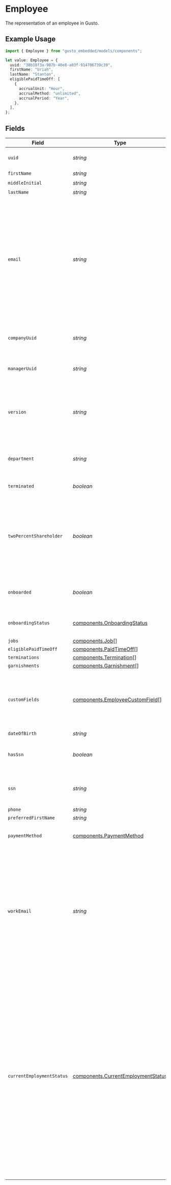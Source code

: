 # Employee

The representation of an employee in Gusto.

## Example Usage

```typescript
import { Employee } from "gusto_embedded/models/components";

let value: Employee = {
  uuid: "38b18f3a-907b-40e8-a03f-914706739c39",
  firstName: "Uriah",
  lastName: "Stanton",
  eligiblePaidTimeOff: [
    {
      accrualUnit: "Hour",
      accrualMethod: "unlimited",
      accrualPeriod: "Year",
    },
  ],
};
```

## Fields

| Field                                                                                                                                                                                                                                                                                                                                       | Type                                                                                                                                                                                                                                                                                                                                        | Required                                                                                                                                                                                                                                                                                                                                    | Description                                                                                                                                                                                                                                                                                                                                 |
| ------------------------------------------------------------------------------------------------------------------------------------------------------------------------------------------------------------------------------------------------------------------------------------------------------------------------------------------- | ------------------------------------------------------------------------------------------------------------------------------------------------------------------------------------------------------------------------------------------------------------------------------------------------------------------------------------------- | ------------------------------------------------------------------------------------------------------------------------------------------------------------------------------------------------------------------------------------------------------------------------------------------------------------------------------------------- | ------------------------------------------------------------------------------------------------------------------------------------------------------------------------------------------------------------------------------------------------------------------------------------------------------------------------------------------- |
| `uuid`                                                                                                                                                                                                                                                                                                                                      | *string*                                                                                                                                                                                                                                                                                                                                    | :heavy_check_mark:                                                                                                                                                                                                                                                                                                                          | The UUID of the employee in Gusto.                                                                                                                                                                                                                                                                                                          |
| `firstName`                                                                                                                                                                                                                                                                                                                                 | *string*                                                                                                                                                                                                                                                                                                                                    | :heavy_check_mark:                                                                                                                                                                                                                                                                                                                          | N/A                                                                                                                                                                                                                                                                                                                                         |
| `middleInitial`                                                                                                                                                                                                                                                                                                                             | *string*                                                                                                                                                                                                                                                                                                                                    | :heavy_minus_sign:                                                                                                                                                                                                                                                                                                                          | N/A                                                                                                                                                                                                                                                                                                                                         |
| `lastName`                                                                                                                                                                                                                                                                                                                                  | *string*                                                                                                                                                                                                                                                                                                                                    | :heavy_check_mark:                                                                                                                                                                                                                                                                                                                          | N/A                                                                                                                                                                                                                                                                                                                                         |
| `email`                                                                                                                                                                                                                                                                                                                                     | *string*                                                                                                                                                                                                                                                                                                                                    | :heavy_minus_sign:                                                                                                                                                                                                                                                                                                                          | The personal email address of the employee. This is provided to support syncing users between our system and yours. You may not use this email address for any other purpose (e.g. marketing).                                                                                                                                              |
| `companyUuid`                                                                                                                                                                                                                                                                                                                               | *string*                                                                                                                                                                                                                                                                                                                                    | :heavy_minus_sign:                                                                                                                                                                                                                                                                                                                          | The UUID of the company the employee is employed by.                                                                                                                                                                                                                                                                                        |
| `managerUuid`                                                                                                                                                                                                                                                                                                                               | *string*                                                                                                                                                                                                                                                                                                                                    | :heavy_minus_sign:                                                                                                                                                                                                                                                                                                                          | The UUID of the employee's manager.                                                                                                                                                                                                                                                                                                         |
| `version`                                                                                                                                                                                                                                                                                                                                   | *string*                                                                                                                                                                                                                                                                                                                                    | :heavy_minus_sign:                                                                                                                                                                                                                                                                                                                          | The current version of the employee. See the [versioning guide](https://docs.gusto.com/embedded-payroll/docs/idempotency) for information on how to use this field.                                                                                                                                                                         |
| `department`                                                                                                                                                                                                                                                                                                                                | *string*                                                                                                                                                                                                                                                                                                                                    | :heavy_minus_sign:                                                                                                                                                                                                                                                                                                                          | The employee's department in the company.                                                                                                                                                                                                                                                                                                   |
| `terminated`                                                                                                                                                                                                                                                                                                                                | *boolean*                                                                                                                                                                                                                                                                                                                                   | :heavy_minus_sign:                                                                                                                                                                                                                                                                                                                          | Whether the employee is terminated.                                                                                                                                                                                                                                                                                                         |
| `twoPercentShareholder`                                                                                                                                                                                                                                                                                                                     | *boolean*                                                                                                                                                                                                                                                                                                                                   | :heavy_minus_sign:                                                                                                                                                                                                                                                                                                                          | Whether the employee is a two percent shareholder of the company. This field only applies to companies with an S-Corp entity type.                                                                                                                                                                                                          |
| `onboarded`                                                                                                                                                                                                                                                                                                                                 | *boolean*                                                                                                                                                                                                                                                                                                                                   | :heavy_minus_sign:                                                                                                                                                                                                                                                                                                                          | Whether the employee has completed onboarding.                                                                                                                                                                                                                                                                                              |
| `onboardingStatus`                                                                                                                                                                                                                                                                                                                          | [components.OnboardingStatus](../../models/components/onboardingstatus.md)                                                                                                                                                                                                                                                                  | :heavy_minus_sign:                                                                                                                                                                                                                                                                                                                          | The current onboarding status of the employee                                                                                                                                                                                                                                                                                               |
| `jobs`                                                                                                                                                                                                                                                                                                                                      | [components.Job](../../models/components/job.md)[]                                                                                                                                                                                                                                                                                          | :heavy_minus_sign:                                                                                                                                                                                                                                                                                                                          | N/A                                                                                                                                                                                                                                                                                                                                         |
| `eligiblePaidTimeOff`                                                                                                                                                                                                                                                                                                                       | [components.PaidTimeOff](../../models/components/paidtimeoff.md)[]                                                                                                                                                                                                                                                                          | :heavy_minus_sign:                                                                                                                                                                                                                                                                                                                          | N/A                                                                                                                                                                                                                                                                                                                                         |
| `terminations`                                                                                                                                                                                                                                                                                                                              | [components.Termination](../../models/components/termination.md)[]                                                                                                                                                                                                                                                                          | :heavy_minus_sign:                                                                                                                                                                                                                                                                                                                          | N/A                                                                                                                                                                                                                                                                                                                                         |
| `garnishments`                                                                                                                                                                                                                                                                                                                              | [components.Garnishment](../../models/components/garnishment.md)[]                                                                                                                                                                                                                                                                          | :heavy_minus_sign:                                                                                                                                                                                                                                                                                                                          | N/A                                                                                                                                                                                                                                                                                                                                         |
| `customFields`                                                                                                                                                                                                                                                                                                                              | [components.EmployeeCustomField](../../models/components/employeecustomfield.md)[]                                                                                                                                                                                                                                                          | :heavy_minus_sign:                                                                                                                                                                                                                                                                                                                          | Custom fields are only included for the employee if the include param has the custom_fields value set                                                                                                                                                                                                                                       |
| `dateOfBirth`                                                                                                                                                                                                                                                                                                                               | *string*                                                                                                                                                                                                                                                                                                                                    | :heavy_minus_sign:                                                                                                                                                                                                                                                                                                                          | N/A                                                                                                                                                                                                                                                                                                                                         |
| `hasSsn`                                                                                                                                                                                                                                                                                                                                    | *boolean*                                                                                                                                                                                                                                                                                                                                   | :heavy_minus_sign:                                                                                                                                                                                                                                                                                                                          | Indicates whether the employee has an SSN in Gusto.                                                                                                                                                                                                                                                                                         |
| `ssn`                                                                                                                                                                                                                                                                                                                                       | *string*                                                                                                                                                                                                                                                                                                                                    | :heavy_minus_sign:                                                                                                                                                                                                                                                                                                                          | Deprecated. This field always returns an empty string.                                                                                                                                                                                                                                                                                      |
| `phone`                                                                                                                                                                                                                                                                                                                                     | *string*                                                                                                                                                                                                                                                                                                                                    | :heavy_minus_sign:                                                                                                                                                                                                                                                                                                                          | N/A                                                                                                                                                                                                                                                                                                                                         |
| `preferredFirstName`                                                                                                                                                                                                                                                                                                                        | *string*                                                                                                                                                                                                                                                                                                                                    | :heavy_minus_sign:                                                                                                                                                                                                                                                                                                                          | N/A                                                                                                                                                                                                                                                                                                                                         |
| `paymentMethod`                                                                                                                                                                                                                                                                                                                             | [components.PaymentMethod](../../models/components/paymentmethod.md)                                                                                                                                                                                                                                                                        | :heavy_minus_sign:                                                                                                                                                                                                                                                                                                                          | The employee's payment method                                                                                                                                                                                                                                                                                                               |
| `workEmail`                                                                                                                                                                                                                                                                                                                                 | *string*                                                                                                                                                                                                                                                                                                                                    | :heavy_minus_sign:                                                                                                                                                                                                                                                                                                                          | The work email address of the employee. This is provided to support syncing users between our system and yours. You may not use this email address for any other purpose (e.g. marketing).                                                                                                                                                  |
| `currentEmploymentStatus`                                                                                                                                                                                                                                                                                                                   | [components.CurrentEmploymentStatus](../../models/components/currentemploymentstatus.md)                                                                                                                                                                                                                                                    | :heavy_minus_sign:                                                                                                                                                                                                                                                                                                                          | The current employment status of the employee. Full-time employees work 30+ hours per week. Part-time employees are split into two groups: those that work 20-29 hours a week, and those that work under 20 hours a week. Variable employees have hours that vary each week. Seasonal employees are hired for 6 months of the year or less. |